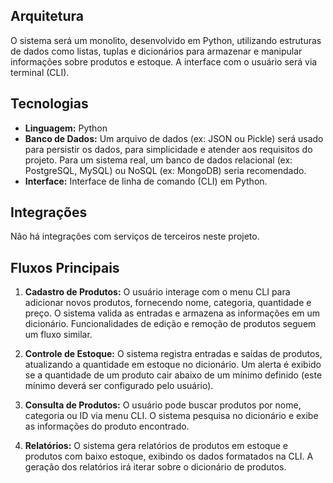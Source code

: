 ## Arquitetura

O sistema será um monolito, desenvolvido em Python, utilizando estruturas de dados como listas, tuplas e dicionários para armazenar e manipular informações sobre produtos e estoque.  A interface com o usuário será via terminal (CLI).

## Tecnologias

* **Linguagem:** Python
* **Banco de Dados:**  Um arquivo de dados (ex: JSON ou Pickle) será usado para persistir os dados, para simplicidade e atender aos requisitos do projeto.  Para um sistema real, um banco de dados relacional (ex: PostgreSQL, MySQL) ou NoSQL (ex: MongoDB) seria recomendado.
* **Interface:** Interface de linha de comando (CLI) em Python.


## Integrações

Não há integrações com serviços de terceiros neste projeto.


## Fluxos Principais

1. **Cadastro de Produtos:** O usuário interage com o menu CLI para adicionar novos produtos, fornecendo nome, categoria, quantidade e preço. O sistema valida as entradas e armazena as informações em um dicionário.  Funcionalidades de edição e remoção de produtos seguem um fluxo similar.

2. **Controle de Estoque:**  O sistema registra entradas e saídas de produtos, atualizando a quantidade em estoque no dicionário.  Um alerta é exibido se a quantidade de um produto cair abaixo de um mínimo definido (este mínimo deverá ser configurado pelo usuário).

3. **Consulta de Produtos:**  O usuário pode buscar produtos por nome, categoria ou ID via menu CLI. O sistema pesquisa no dicionário e exibe as informações do produto encontrado.

4. **Relatórios:** O sistema gera relatórios de produtos em estoque e produtos com baixo estoque, exibindo os dados formatados na CLI.  A geração dos relatórios irá iterar sobre o dicionário de produtos.
